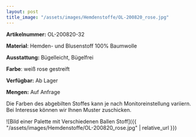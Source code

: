 ```yaml
---
layout: post
title_image: "/assets/images/Hemdenstoffe/OL-200820_rose.jpg"
---
```


**Artikelnummer:** OL-200820-32

**Material**: Hemden- und Blusenstoff 100% Baumwolle

**Ausstattung:** Bügelleicht, Bügelfrei

**Farbe**: weiß rose gestreift

**Verfügbar:** Ab Lager

**Mengen:** Auf Anfrage

Die Farben des abgebilten Stoffes kann je nach Monitoreinstellung variiern. Bei Interesse können wir Ihnen Muster zuschicken.


![Bild einer Palette mit Verschiedenen Ballen Stoff]({{ "/assets/images/Hemdenstoffe/OL-200820_rose.jpg" | relative_url }})


